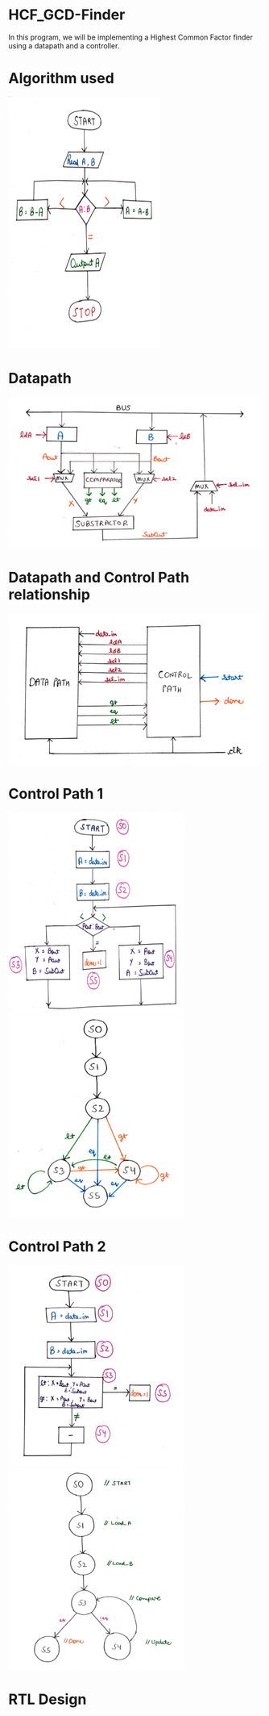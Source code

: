 # HCF_GCD-Finder

In this program, we will be implementing a Highest Common Factor finder using a datapath and a controller.
# Algorithm used
<img src="Images/algo.jpg" alt="Alt Text" width="300" height="500">

# Datapath 
<img src="Images/datapath.jpg" alt="Alt Text" width="800" height="300">

# Datapath and Control Path relationship
<img src="Images/DP_CP_relationship.jpg" alt="Alt Text" width="800" height="300">

# Control Path 1
<img src="Images/Controller1.jpg" alt="Alt Text" width="350" height="400"> <img src="Images/controller1_simplified.jpg" alt="Alt Text" width="350" height="400">

# Control Path 2
<img src="Images/controller2.jpg" alt="Alt Text" width="350" height="400"> <img src="Images/controller2_simplified.jpg" alt="Alt Text" width="350" height="400">

# RTL Design
